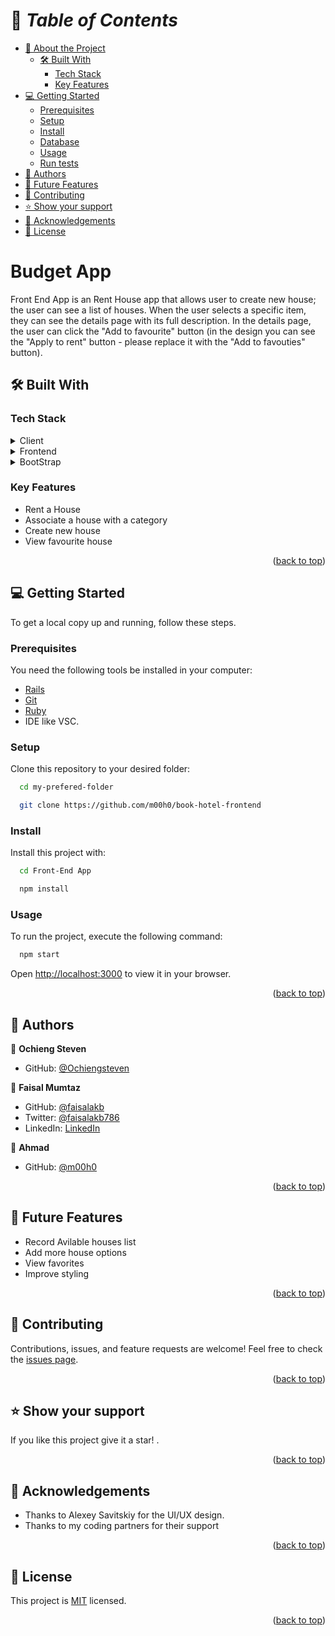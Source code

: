 <a name="readme-top"></a>

# 📗 _Table of Contents_

- [📖 About the Project](#about-project)
  - [🛠️ Built With](#built-with)
    - [Tech Stack](#tech-stack)
    - [Key Features](#key-features)
- [💻 Getting Started](#getting-started)
  - [Prerequisites](#prerequisites)
  - [Setup](#setup)
  - [Install](#install)
  - [Database](#database)
  - [Usage](#usage)
  - [Run tests](#run-tests)
- [👥 Authors](#authors)
- [🔭 Future Features](#future-features)
- [🤝 Contributing](#contributing)
- [⭐ Show your support](#support)
- [🙏 Acknowledgements](#acknowledgements)
- [📝 License](#license)

# Budget App <a name="about-project"></a>

Front End App is an Rent House app that allows user to create new house; the user can see a list of houses. When the user selects a specific item, they can see the details page with its full description. In the details page, the user can click the "Add to favourite" button (in the design you can see the "Apply to rent" button - please replace it with the "Add to favouties" button).


## :hammer_and_wrench: Built With <a name="built-with"></a>

### Tech Stack

<details><summary>Client</summary>
<ul>
  <li><a href="https://html.com/">HTML</a></li>
  <li><a href="https://developer.mozilla.org/en-US/docs/Web/CSS">CSS</a></li>
</ul>
</details>
<details><summary>Frontend</summary>
<ul>
  <li><a href='https://react.dev/'>React</a></li>
</ul>
</details>
<details><summary>BootStrap</summary>
  <ul>
    <li><a href="https://getbootstrap.com/">BootStrap</a></li>
  </ul>
</details>

### Key Features

- Rent a House
- Associate a house with a category
- Create new house
- View favourite house

<p align="right">(<a href="#readme-top">back to top</a>)</p>



## :computer: Getting Started <a name="getting-started"></a>

To get a local copy up and running, follow these steps.<br>

### Prerequisites

You need the following tools be installed in your computer:

- [Rails](https://guides.rubyonrails.org/)
- [Git](https://www.linode.com/docs/guides/how-to-install-git-on-linux-mac-and-windows/)
- [Ruby](https://github.com/microverseinc/curriculum-ruby/blob/main/simple-ruby/articles/ruby_installation_instructions.md)
- IDE like VSC.

### Setup

Clone this repository to your desired folder:<br>

```sh
  cd my-prefered-folder

  git clone https://github.com/m00h0/book-hotel-frontend
```

### Install  

Install this project with:<br>

```sh
  cd Front-End App

  npm install
```

### Usage

To run the project, execute the following command:

```sh
  npm start
```
  Open [http://localhost:3000](http://localhost:3000) to view it in your browser.


<p align="right">(<a href="#readme-top">back to top</a>)</p>

## :busts_in_silhouette: Authors <a name="authors"></a>

:bust_in_silhouette: **Ochieng Steven**

- GitHub: [@Ochiengsteven](https://github.com/Ochiengsteven)

:bust_in_silhouette: **Faisal Mumtaz**

- GitHub: [@faisalakb](https://github.com/faisalakb)
- Twitter: [@faisalakb786](https://twitter.com/Faisalakb786)
- LinkedIn: [LinkedIn](https://www.linkedin.com/in/faisal-mumtaz-514a221a6/)

:bust_in_silhouette: **Ahmad**

- GitHub: [@m00h0](https://github.com/m00h0)


<p align="right">(<a href="#readme-top">back to top</a>)</p>

## :telescope: Future Features <a name="future-features"></a>

- Record Avilable houses list
- Add more house options
- View favorites
- Improve styling

<p align="right">(<a href="#readme-top">back to top</a>)</p>

## :handshake: Contributing <a name="contributing"></a>

Contributions, issues, and feature requests are welcome!
Feel free to check the [issues page](https://github.com/m00h0/book-hotel-frontend/issues).

<!-- Feel free to check the [issues page](../../issues/). -->

<p align="right">(<a href="#readme-top">back to top</a>)</p>

## :star: Show your support <a name="support"></a>

If you like this project give it a star! .

<p align="right">(<a href="#readme-top">back to top</a>)</p>

## :pray: Acknowledgements <a name="acknowledgements"></a>

- Thanks to Alexey Savitskiy for the UI/UX design.
- Thanks to my coding partners for their support

<p align="right">(<a href="#readme-top">back to top</a>)</p>
  
## :memo: License <a name="license"></a>
This project is [MIT](https://github.com/faisalakb/Capstone-Front-End/blob/dev/LICENSE) licensed.

<p align="right">(<a href="#readme-top">back to top</a>)</p>
